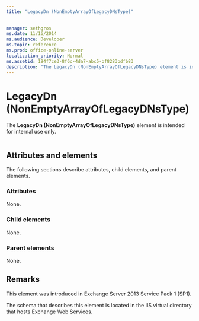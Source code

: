 ```yaml
---
title: "LegacyDn (NonEmptyArrayOfLegacyDNsType)"
 
 
manager: sethgros
ms.date: 11/16/2014
ms.audience: Developer
ms.topic: reference
ms.prod: office-online-server
localization_priority: Normal
ms.assetid: 194f7ce3-8f6c-4da7-abc5-bf8283bdfb83
description: "The LegacyDn (NonEmptyArrayOfLegacyDNsType) element is intended for internal use only."
---
```


# LegacyDn (NonEmptyArrayOfLegacyDNsType)

The **LegacyDn (NonEmptyArrayOfLegacyDNsType)** element is intended for internal use only. 
  
```

```

## Attributes and elements

The following sections describe attributes, child elements, and parent elements.
  
### Attributes

None.
  
### Child elements

None.
  
### Parent elements

None.
  
## Remarks

This element was introduced in Exchange Server 2013 Service Pack 1 (SP1).
  
The schema that describes this element is located in the IIS virtual directory that hosts Exchange Web Services.
  

